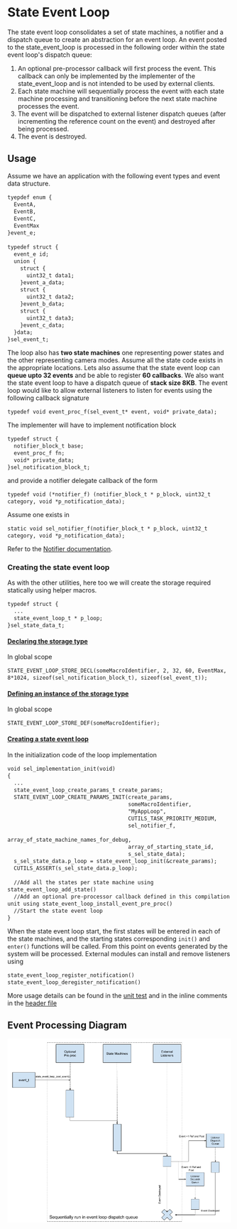 # State Event Loop

The state event loop consolidates a set of state machines, a notifier and a dispatch queue to create an abstraction for an event loop. 
An event posted to the state_event_loop is processed in the following order within the state event loop's dispatch queue:
1. An optional pre-processor callback will first process the event. This callback can only be implemented by the implementer of the state_event_loop and 
   is not intended to be used by external clients.
2. Each state machine will sequentially process the event with each state machine processing and transitioning before the 
   next state machine processes the event.
3. The event will be dispatched to external listener dispatch queues (after incrementing the reference count on the event) and destroyed
   after being processed.
4. The event is destroyed.

## Usage
Assume we have an application with the following event types and event data structure.
```
tyepdef enum {
  EventA,
  EventB,
  EventC,
  EventMax
}event_e;

typedef struct {
  event_e id;
  union {
    struct {
      uint32_t data1;
    }event_a_data;
    struct {
      uint32_t data2;
    }event_b_data;
    struct {
      uint32_t data3;
    }event_c_data;
  }data;
}sel_event_t;
```
The loop also has __two state machines__ one representing power states and the other representing camera modes. Assume all the state code exists in the appropriate locations. Lets also assume that the state event loop can __queue upto 32 events__ and be able to register __60 callbacks__. We also want the state event loop to have a dispatch queue of __stack size 8KB__. The event loop would like to allow external listeners to listen for events using the following callback signature
```
typedef void event_proc_f(sel_event_t* event, void* private_data);
```
The implementer will have to implement notification block 
```
typedef struct {
  notifier_block_t base;
  event_proc_f fn;
  void* private_data;
}sel_notification_block_t;
```
and provide a notifier delegate callback of the form
```
typedef void (*notifier_f) (notifier_block_t * p_block, uint32_t category, void *p_notification_data);
```
Assume one exists in 
```
static void sel_notifier_f(notifier_block_t * p_block, uint32_t category, void *p_notification_data);
```
Refer to the [Notifier documentation](notifier.md).

### Creating the state event loop
As with the other utilities, here too we will create the storage required statically using helper macros. 

```
typedef struct {
  ...
  state_event_loop_t * p_loop;
}sel_state_data_t;
```
#### [Declaring the storage type](../inc/cutils/state_event_loop.h#L131)
In global scope
```
STATE_EVENT_LOOP_STORE_DECL(someMacroIdentifier, 2, 32, 60, EventMax, 8*1024, sizeof(sel_notification_block_t), sizeof(sel_event_t));
```
#### [Defining an instance of the storage type](../inc/cutils/state_event_loop.h#L141)
In global scope
```
STATE_EVENT_LOOP_STORE_DEF(someMacroIdentifier);
```
#### [Creating a state event loop](../inc/cutils/state_event_loop.h#L147)
In the initialization code of the loop implementation
```
void sel_implementation_init(void)
{
  ...
  state_event_loop_create_params_t create_params;
  STATE_EVENT_LOOP_CREATE_PARAMS_INIT(create_params, 
                                      someMacroIdentifier, 
                                      "MyAppLoop", 
                                      CUTILS_TASK_PRIORITY_MEDIUM,
                                      sel_notifier_f,
                                      array_of_state_machine_names_for_debug,
                                      array_of_starting_state_id,
                                      s_sel_state_data);
  s_sel_state_data.p_loop = state_event_loop_init(&create_params);
  CUTILS_ASSERT(s_sel_state_data.p_loop);
  
  //Add all the states per state machine using state_event_loop_add_state()
  //Add an optional pre-processor callback defined in this compilation unit using state_event_loop_install_event_pre_proc()
  //Start the state event loop
}
```

When the state event loop start, the first states will be entered in each of the state machines, and the starting states corresponding `init()` and `enter()` functions will be called. From this point on events generated by the system will be processed. 
External modules can install and remove listeners using
```
state_event_loop_register_notification()
state_event_loop_deregister_notification()
```

More usage details can be found in the [unit test](../tests/state_event_loop_tests.c) and in the inline comments in the [header file](../inc/cutils/state_event_loop.h)

## Event Processing Diagram
![img](sel_event_proc_diagram.png)
